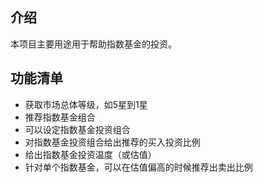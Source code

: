 ## 介绍

本项目主要用途用于帮助指数基金的投资。

## 功能清单

- 获取市场总体等级，如5星到1星
- 推荐指数基金组合
- 可以设定指数基金投资组合
- 对指数基金投资组合给出推荐的买入投资比例
- 给出指数基金投资温度（或估值）
- 针对单个指数基金，可以在估值偏高的时候推荐出卖出比例
